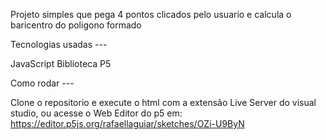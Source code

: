 Projeto simples que pega 4 pontos clicados pelo usuario e calcula o baricentro do poligono formado


Tecnologias usadas ---

JavaScript
Biblioteca P5

Como rodar ---

Clone o repositorio e execute o html com a extensão Live Server do visual studio, ou acesse o Web Editor do p5 em: https://editor.p5js.org/rafaellaguiar/sketches/OZi-U9ByN
